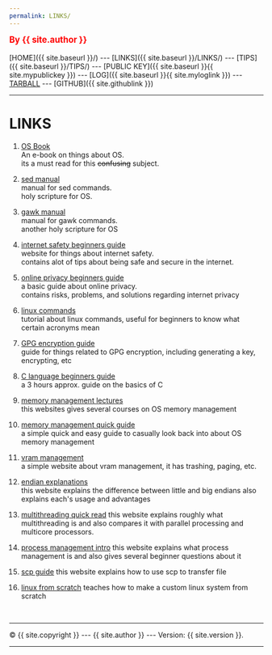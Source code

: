 ```yaml
---
permalink: LINKS/
---
```

<span style="color:red; font-weight:bold; font-size:larger;">By {{ site.author }}</span>
<br><br>
[HOME]({{ site.baseurl }}/) ---
[LINKS]({{ site.baseurl }}/LINKS/) ---
[TIPS]({{ site.baseurl }}/TIPS/) ---
[PUBLIC KEY]({{ site.baseurl }}{{ site.mypublickey }}) ---
[LOG]({{ site.baseurl }}{{ site.myloglink }}) ---
[TARBALL](SandBox/cbkadal.tar.xz) ---
[GITHUB]({{ site.githublink }})
<br>
<hr>

# LINKS

1. [OS Book](https://www.os-book.com/OS10/slide-dir/)<br>
An e-book on things about OS.<br>
its a must read for this <strike>confusing</strike> subject. 

2. [sed manual](https://www.gnu.org/software/sed/manual/sed.pdf)<br>
manual for sed commands.<br>
holy scripture for OS.
3. [gawk manual](https://www.gnu.org/software/gawk/manual/gawk.pdf)<br>
manual for gawk commands.<br>
another holy scripture for OS
4. [internet safety beginners guide](http://choosetoencrypt.com/privacy/complete-beginners-guide-to-internet-safety-privacy/)<br>
website for things about internet safety.<br>
contains alot of tips about being safe and secure in the internet.

5. [online privacy beginners guide](https://www.freecodecamp.org/news/the-beginners-guide-to-online-privacy-7149b33c4a3e/)<br>
a basic guide about online privacy.<br>
contains risks, problems, and solutions regarding internet privacy

6. [linux commands](https://labex.io/courses/linux-basic-commands-practice-online/)<br>
tutorial about linux commands, useful for beginners to know what certain acronyms mean <br>

7. [GPG encryption guide](https://tutonics.com/2012/11/gpg-encryption-guide-part-1.html/) <br>
guide for things related to GPG encryption, including generating a key, encrypting, etc <br>

8. [C language beginners guide](https://www.youtube.com/watch?v=KJgsSFOSQv0&t=1818s&ab_channel=freeCodeCamp.org)<br>
a 3 hours approx. guide on the basics of C <br>

9. [memory management lectures](https://www.tutorialspoint.com/operating_system/os_memory_management.htm#)<br>
this websites gives several courses on OS memory management <br>

10. [memory management quick guide](https://www.geeksforgeeks.org/memory-management-in-operating-system/)<br>
a simple quick and easy guide to casually look back into about OS memory management <br>

11. [vram management](https://www.geeksforgeeks.org/virtual-memory-in-operating-system/)<br>
a simple website about vram management, it has trashing, paging, etc. <br>

12. [endian explanations](https://chortle.ccsu.edu/assemblytutorial/Chapter-15/ass15_3.html)<br>
this website explains the difference between little and big endians also explains each's usage and advantages <br>
13. [multithreading quick read](https://www.techtarget.com/whatis/definition/multithreading#:~:text=Multithreading%20is%20the%20ability%20of,requests%20from%20the%20same%20user.)
this website explains roughly what multithreading is and also compares it with parallel processing and multicore processors. <br>
13. [process management intro](https://www.geeksforgeeks.org/introduction-of-process-management/)
this website explains what process management is and also gives several beginner questions about it <br>
14. [scp guide](https://linuxize.com/post/how-to-use-scp-command-to-securely-transfer-files/)
this website explains how to use scp to transfer file
15. [linux from scratch](https://www.linuxfromscratch.org/lfs/view/11.2/index.html)
teaches how to make a custom linux system from scratch <br>
<br>
<hr>
&copy; {{ site.copyright }} --- {{ site.author }} --- Version: {{ site.version }}.
<hr>
<br>
